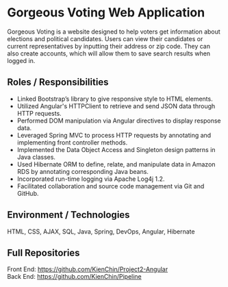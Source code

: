 # Gorgeous Voting Web Application

Gorgeous Voting is a website designed to help voters get information about elections and political candidates. 
Users can view their candidates or current representatives by inputting their address or zip code.
They can also create accounts, which will allow them to save search results when logged in.

## Roles / Responsibilities

* Linked Bootstrap’s library to give responsive style to HTML elements.
* Utilized Angular's HTTPClient to retrieve and send JSON data through HTTP requests.
* Performed DOM manipulation via Angular directives to display response data.
* Leveraged Spring MVC to process HTTP requests by annotating and implementing front controller methods.
* Implemented the Data Object Access and Singleton design patterns in Java classes.
* Used Hibernate ORM to define, relate, and manipulate data in Amazon RDS by annotating corresponding Java beans.
* Incorporated run-time logging via Apache Log4j 1.2.
* Facilitated collaboration and source code management via Git and GitHub.

## Environment / Technologies

HTML, CSS, AJAX, SQL, Java, Spring, DevOps, Angular, Hibernate

## Full Repositories

Front End: https://github.com/KienChin/Project2-Angular  
Back End: https://github.com/KienChin/Pipeline
